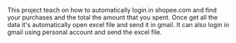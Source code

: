 This project teach on how to automatically login in shopee.com and find your purchases and the total the amount that you spent. Once get all the data it's automatically open excel file and send it in gmail. It can also login in gmail using  personal account and send the excel file.
